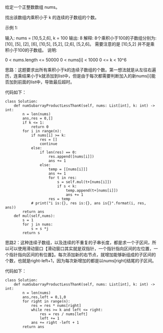 给定一个正整数数组 nums。

找出该数组内乘积小于 k 的连续的子数组的个数。

示例 1:

输入: nums = [10,5,2,6], k = 100
输出: 8
解释: 8个乘积小于100的子数组分别为: [10], [5], [2], [6], [10,5], [5,2], [2,6], [5,2,6]。
需要注意的是 [10,5,2] 并不是乘积小于100的子数组。
说明:

0 < nums.length <= 50000
0 < nums[i] < 1000
0 <= k < 10^6

思路：这题要求出所有乘积小于k的连续子数组的个数。第一想法就是从左往右遍历，连乘结果小于k就添加到list中，但是由于每次都需要判断加入的新nums[i]能否加到前面的list中，导致最后超时。

代码如下：
```
class Solution:
    def numSubarrayProductLessThanK(self, nums: List[int], k: int) -> int:
        n = len(nums)
        ans,res = 0,[]
        if k <= 1:
            return 0
        for i in range(n):
            if nums[i] >= k:
                res = []
                continue
            else:
                if len(res) == 0:
                    res.append([nums[i]])
                    ans += 1
                else:
                    temp = [[nums[i]]]
                    ans += 1
                    for t in res:
                        s = self.mul(t+[nums[i]])
                        if s < k:
                            temp.append(t+[nums[i]])
                            ans += 1
                    res = temp
            # print("i is:{}, res is:{}, ans is{}".format(i, res, ans))
        return ans 
    def mul(self,nums):
        s = 1
        for j in nums:
            s = s *j
        return s
```


思路2：这种连续子数组，以及连续的不重复的子串长度，都是求一个子区间，所以可以使用滑动窗口【滑动窗口其实就是双指针，一个指针指向区间的左位置，一个指针指向区间的有位置】。每次添加新的右节点，就增加能够新组成的子区间的个数，也就是right-left+1，因为每次新增加的都是以nums[right]结尾的子区间。

代码如下：
```
class Solution:
    def numSubarrayProductLessThanK(self, nums: List[int], k: int) -> int:
        n = len(nums)
        ans,res,left = 0,1,0
        for right in range(n):
            res = res * nums[right]
            while res >= k and left <= right:
                res = res / nums[left]
                left += 1
            ans += right -left + 1
        return ans
        
```